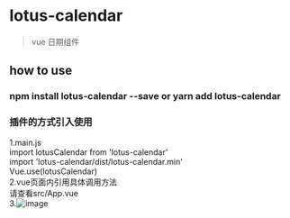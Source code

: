 # lotus-calendar

> vue 日期组件

## how to use 

### npm install lotus-calendar --save or yarn add lotus-calendar
### 插件的方式引入使用
1.main.js <br/>
import lotusCalendar from 'lotus-calendar' <br/>
import 'lotus-calendar/dist/lotus-calendar.min' <br/>
Vue.use(lotusCalendar) <br/>
2.vue页面内引用具体调用方法 <br/>
请查看src/App.vue <br/>
3.![image](https://raw.githubusercontent.com/winglau14/lotusPackage/master/lotusCalendar/1.gif)


